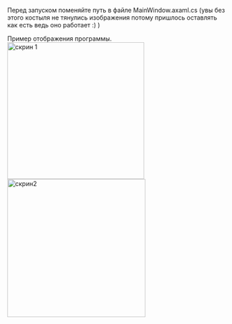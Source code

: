 Перед запуском поменяйте путь в файле MainWindow.axaml.cs (увы без этого костыля не тянулись изображения потому пришлось оставлять как есть ведь оно работает :) )


Пример отображения программы.
<img width="312" alt="скрин 1" src="https://github.com/user-attachments/assets/ef844e4d-5f66-4710-9ff0-344a876d4ce7">
<img width="315" alt="скрин2" src="https://github.com/user-attachments/assets/fc8ca245-a068-49f9-b753-3adcc7e99f67">
